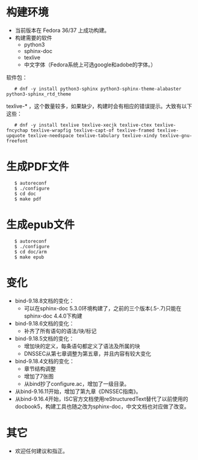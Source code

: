 
# 构建环境
* 当前版本在 Fedora 36/37 上成功构建。
* 构建需要的软件
  * python3
  * sphinx-doc
  * texlive
  * 中文字体（Fedora系统上可选google和adobe的字体。）

软件包：

```shell
   # dnf -y install python3-sphinx python3-sphinx-theme-alabaster python3-sphinx_rtd_theme
```

texlive-* ，这个数量较多，如果缺少，构建时会有相应的错误提示。大致有以下这些：

```shell
   # dnf -y install texlive texlive-xecjk texlive-ctex texlive-fncychap texlive-wrapfig texlive-capt-of texlive-framed texlive-upquote texlive-needspace texlive-tabulary texlive-xindy texlive-gnu-freefont 
```

# 生成PDF文件

```shell
   $ autoreconf
   $ ./configure
   $ cd doc
   $ make pdf
```

# 生成epub文件

```shell
   $ autoreconf
   $ ./configure
   $ cd doc/arm
   $ make epub
```

# 变化
* bind-9.18.8文档的变化：
  * 可以在sphinx-doc 5.3.0环境构建了，之前的三个版本(.5-.7)只能在sphinx-doc 4.4.0下构建
* bind-9.18.6文档的变化：
  * 补齐了所有语句的语法/块/标记
* bind-9.18.5文档的变化：
  * 增加块的定义，每条语句都定义了语法及所属的块
  * DNSSEC从第七章调整为第五章，并且内容有较大变化
* bind-9.18.4文档的变化：
  * 章节结构调整
  * 增加了7张图
  * 从bind抄了configure.ac，增加了一级目录。
* 从bind-9.16.11开始，增加了第九章《DNSSEC指南》。
* 从bind-9.16.4开始，ISC官方文档使用reStructuredText替代了以前使用的docbook5，构建工具也随之改为sphinx-doc，中文文档也对应做了改变。

# 其它
* 欢迎任何建议和指正。

